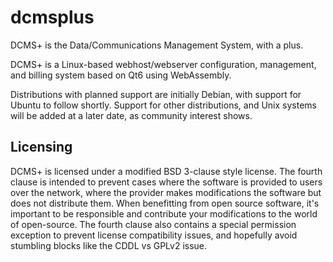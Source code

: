 # dcmsplus
DCMS+ is the Data/Communications Management System, with a plus.

DCMS+ is a Linux-based webhost/webserver configuration, management, and billing system based on Qt6 using WebAssembly.

Distributions with planned support are initially Debian, with support for Ubuntu to follow shortly. Support for other distributions, and Unix systems will be added at a later date, as community interest shows.

## Licensing

DCMS+ is licensed under a modified BSD 3-clause style license. The fourth clause is intended to prevent cases where the software is provided to users over the network,
where the provider makes modifications the software but does not distribute them. When benefitting from open source software, it's important to be responsible and
contribute your modifications to the world of open-source. The fourth clause also contains a special permission exception to prevent license compatibility issues, and
hopefully avoid stumbling blocks like the CDDL vs GPLv2 issue.

